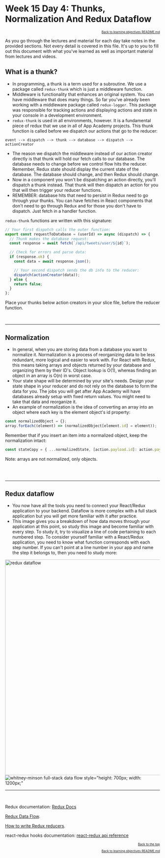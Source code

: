 # Week 15 Day 4: Thunks, Normalization And Redux Dataflow

<a name="#readme-top"></a>

<p align="right" style="font-size:10px">
  <a href="./README.md">Back to learning objectives README.md</a>
</p>

As you go through the lectures and material for each day take notes in the provided sections. Not every detail is covered in this file. It's up to you to fill out this document with what you've learned as well as important material from lectures and videos.

## What is a thunk?

- In programming, a thunk is a term used for a subroutine. We use a package called `redux-thunk` which is just a middleware function.
- Middleware is functionality that enhances an original system. You can have middleware that does many things. So far you've already been working with a middleware package called `redux-logger`. This package was responsible for tracking actions and displaying actions and state in your console in a development environment.
- `redux-thunk` is used in all environments, however. It is a fundamental piece of redux that we use in all of App Academy projects. This thunk function is called before we dispatch our actions that go to the reducer:

`event --> dispatch --> thunk --> database --> dispatch --> actionCreator`

- The reason we dispatch the middleware instead of our action creator directly is that thunk will hold our fetch calls to our database. The database needs to change before we control flow hits the reducer. Remember, Redux state should display the current state of the database. The database should change, and then Redux should change.
- Now in a component you won't be dispatching an action directly, you'll dispatch a thunk instead. That thunk will then dispatch an action for you that will then trigger your reducer functions.
- REMEMBER: database hits that need to persist in Redux need to go through your thunks. You can have fetches in React components that don't need to go through Redux and for those you don't have to dispatch. Just fetch in a handler function.

`redux-thunk` functions are written with this signature:

```js
// Your first dispatch calls the outer function:
export const requestToDatabase = (userId) => async (dispatch) => {
  // Thunk makes the database request:
  const response = await fetch(`/api/tweets/user/${id}`);

  // Check for errors and parse data:
  if (response.ok) {
    const data = await response.json();

    // Your second dispatch sends the db info to the reducer:
    dispatch(actionCreator(data));
  } else {
    return false;
  }
};
```

Place your thunks below action creators in your slice file, before the reducer function.


<br>
<hr>

## Normalization

- In general, when you are storing data from a database you want to normalize it. Normalization is a process of reorganizing data to be less redundant, more logical and easier to work with. For React with Redux, this means taking arrays and objects returned by your database and organizing them by their ID's. Object lookup is O(1), whereas finding an object in an array is O(n) in worst case.
- Your state shape will be determined by your site's needs. Design your state shape in your reducer and do not rely on the database to form the data for you. The jobs you will get after App Academy will have databases already setup with fixed return values. You might need to take that data and reorganize it.
- An example of normalization is the idea of converting an array into an object where each key is the element object's id property:

```js
const normalizedObject = {};
array.forEach((element) => (normalizedObject[element.id] = element));
```

Remember that if you insert an item into a normalized object, keep the normalization intact:

```js
const stateCopy = { ...normalizedState, [action.payload.id]: action.payload };
```

Note: arrays are not normalized, only objects.

<br>

<br>
<hr>

## Redux dataflow

- You now have all the tools you need to connect your React/Redux application to your backend. Dataflow is more complex with a full stack application but you will get more familiar with it after practice.
- This image gives you a breakdown of how data moves through your application at this point, so study this image and become familiar with every step. To study it, try to visualize a line of code pertaining to each numbered step. To consider yourself familiar with a React/Redux application, you need to know what function corresponds with each step number. If you can't point at a line number in your app and name the step it belongs to, then you need to study more:

<img src='https://appacademy-open-assets.s3.us-west-1.amazonaws.com/Modular-Curriculum/content/react-redux/topics/redux/assets/ReactReduxCrudCycle.jpg' alt='redux dataflow' style="height: 700px; width: 1200px;">

<br>

<img src='https://appacademy-open-assets.s3.us-west-1.amazonaws.com/Modular-Curriculum/content/react-redux/topics/redux/assets/FullStack-Dataflow-Diagram-code_minson_whit.png' alt='whitney-minson full-stack data flow style="height: 700px; width: 1200px;"'>

<br>
<hr>
<br>

Redux documentation: [Redux Docs](https://redux.js.org/tutorials/essentials/part-1-overview-concepts#what-is-redux)

[Redux Data Flow](https://redux.js.org/tutorials/fundamentals/part-2-concepts-data-flow).

[How to write Redux reducers](https://redux.js.org/tutorials/fundamentals/part-3-state-actions-reducers).

react-redux hooks documentation: [react-redux api reference](https://react-redux.js.org/api/hooks)

<p align="right" style="font-size:10px">
  <a href="#readme-top">Back to the top</a>
</p>
<p align="right" style="font-size:10px">
  <a href="./README.md">Back to learning objectives README.md</a>